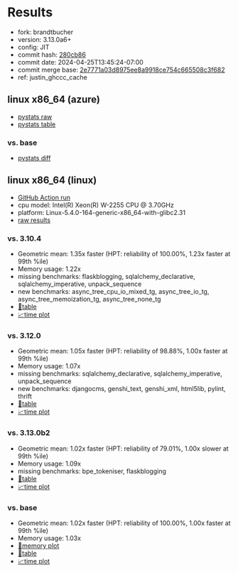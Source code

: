 # Results

- fork: brandtbucher
- version: 3.13.0a6+
- config: JIT
- commit hash: [280cb86](https://github.com/brandtbucher/cpython/commit/280cb86)
- commit date: 2024-04-25T13:45:24-07:00
- commit merge base: [2e7771a03d8975ee8a9918ce754c665508c3f682](https://github.com/brandtbucher/cpython/commit/2e7771a03d8975ee8a9918ce754c665508c3f682)
- ref: justin_ghccc_cache

## linux x86_64 (azure)

- [pystats raw](bm-20240425-azure-x86_64-brandtbucher-justin_ghccc_cache-3.13.0a6%2B-280cb86-pystats.json)
- [pystats table](bm-20240425-azure-x86_64-brandtbucher-justin_ghccc_cache-3.13.0a6%2B-280cb86-pystats.md)

### vs. base

- [pystats diff](bm-20240425-azure-x86_64-brandtbucher-justin_ghccc_cache-3.13.0a6%2B-280cb86-pystats-vs-base.md)

## linux x86_64 (linux)

- [GitHub Action run](https://github.com/faster-cpython/benchmarking/actions/runs/8839353552)
- cpu model: Intel(R) Xeon(R) W-2255 CPU @ 3.70GHz
- platform: Linux-5.4.0-164-generic-x86_64-with-glibc2.31
- [raw results](bm-20240425-linux-x86_64-brandtbucher-justin_ghccc_cache-3.13.0a6%2B-280cb86.json)

### vs. 3.10.4

- Geometric mean: 1.35x faster (HPT: reliability of 100.00%, 1.23x faster at 99th %ile)
- Memory usage: 1.22x
- missing benchmarks: flaskblogging, sqlalchemy_declarative, sqlalchemy_imperative, unpack_sequence
- new benchmarks: async_tree_cpu_io_mixed_tg, async_tree_io_tg, async_tree_memoization_tg, async_tree_none_tg
- [📄table](bm-20240425-linux-x86_64-brandtbucher-justin_ghccc_cache-3.13.0a6%2B-280cb86-vs-3.10.4.md)
- [📈time plot](bm-20240425-linux-x86_64-brandtbucher-justin_ghccc_cache-3.13.0a6%2B-280cb86-vs-3.10.4.svg)

### vs. 3.12.0

- Geometric mean: 1.05x faster (HPT: reliability of 98.88%, 1.00x faster at 99th %ile)
- Memory usage: 1.07x
- missing benchmarks: sqlalchemy_declarative, sqlalchemy_imperative, unpack_sequence
- new benchmarks: djangocms, genshi_text, genshi_xml, html5lib, pylint, thrift
- [📄table](bm-20240425-linux-x86_64-brandtbucher-justin_ghccc_cache-3.13.0a6%2B-280cb86-vs-3.12.0.md)
- [📈time plot](bm-20240425-linux-x86_64-brandtbucher-justin_ghccc_cache-3.13.0a6%2B-280cb86-vs-3.12.0.svg)

### vs. 3.13.0b2

- Geometric mean: 1.02x faster (HPT: reliability of 79.01%, 1.00x slower at 99th %ile)
- Memory usage: 1.09x
- missing benchmarks: bpe_tokeniser, flaskblogging
- [📄table](bm-20240425-linux-x86_64-brandtbucher-justin_ghccc_cache-3.13.0a6%2B-280cb86-vs-3.13.0b2.md)
- [📈time plot](bm-20240425-linux-x86_64-brandtbucher-justin_ghccc_cache-3.13.0a6%2B-280cb86-vs-3.13.0b2.svg)

### vs. base

- Geometric mean: 1.02x faster (HPT: reliability of 100.00%, 1.00x faster at 99th %ile)
- Memory usage: 1.03x
- [🧠memory plot](bm-20240425-linux-x86_64-brandtbucher-justin_ghccc_cache-3.13.0a6%2B-280cb86-vs-base-mem.svg)
- [📄table](bm-20240425-linux-x86_64-brandtbucher-justin_ghccc_cache-3.13.0a6%2B-280cb86-vs-base.md)
- [📈time plot](bm-20240425-linux-x86_64-brandtbucher-justin_ghccc_cache-3.13.0a6%2B-280cb86-vs-base.svg)

